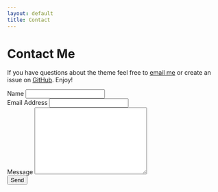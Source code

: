 ```yaml
---
layout: default
title: Contact
---
```


<div id="contact">
  <h1 class="pageTitle">Contact Me</h1>
  <div class="contactContent">
    <p>If you have questions about the theme feel free to <a href="mailto:ariestiyansyah.rizky@gmail.com">email me</a> or create an issue on <a href="https://github.com/ariestiyansyah/ariestiyansyah.github.io">GitHub</a>. Enjoy!</p>
  </div>
  <form action="http://formspree.io/ariestiyansyah.rizky@gmail.com" method="POST">
    <label for="name">Name</label>    
    <input type="text" id="name" name="name" class="full-width"><br>
    <label for="email">Email Address</label>
    <input type="email" id="email" name="_replyto" class="full-width"><br>
    <label for="message">Message</label>
    <textarea name="message" id="message" cols="30" rows="10" class="full-width"></textarea><br>
    <input type="submit" value="Send" class="button">
  </form>
</div>
